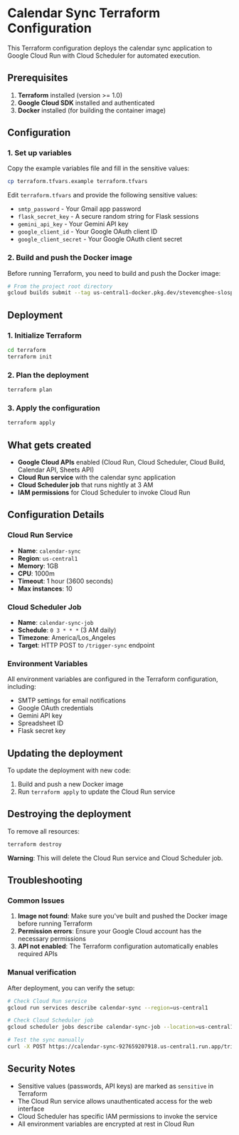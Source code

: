 # Calendar Sync Terraform Configuration

This Terraform configuration deploys the calendar sync application to Google Cloud Run with Cloud Scheduler for automated execution.

## Prerequisites

1. **Terraform** installed (version >= 1.0)
2. **Google Cloud SDK** installed and authenticated
3. **Docker** installed (for building the container image)

## Configuration

### 1. Set up variables

Copy the example variables file and fill in the sensitive values:

```bash
cp terraform.tfvars.example terraform.tfvars
```

Edit `terraform.tfvars` and provide the following sensitive values:
- `smtp_password` - Your Gmail app password
- `flask_secret_key` - A secure random string for Flask sessions
- `gemini_api_key` - Your Gemini API key
- `google_client_id` - Your Google OAuth client ID
- `google_client_secret` - Your Google OAuth client secret

### 2. Build and push the Docker image

Before running Terraform, you need to build and push the Docker image:

```bash
# From the project root directory
gcloud builds submit --tag us-central1-docker.pkg.dev/stevemcghee-slosports/cloud-run-source-deploy/calendar-sync
```

## Deployment

### 1. Initialize Terraform

```bash
cd terraform
terraform init
```

### 2. Plan the deployment

```bash
terraform plan
```

### 3. Apply the configuration

```bash
terraform apply
```

## What gets created

- **Google Cloud APIs** enabled (Cloud Run, Cloud Scheduler, Cloud Build, Calendar API, Sheets API)
- **Cloud Run service** with the calendar sync application
- **Cloud Scheduler job** that runs nightly at 3 AM
- **IAM permissions** for Cloud Scheduler to invoke Cloud Run

## Configuration Details

### Cloud Run Service
- **Name**: `calendar-sync`
- **Region**: `us-central1`
- **Memory**: 1GB
- **CPU**: 1000m
- **Timeout**: 1 hour (3600 seconds)
- **Max instances**: 10

### Cloud Scheduler Job
- **Name**: `calendar-sync-job`
- **Schedule**: `0 3 * * *` (3 AM daily)
- **Timezone**: America/Los_Angeles
- **Target**: HTTP POST to `/trigger-sync` endpoint

### Environment Variables
All environment variables are configured in the Terraform configuration, including:
- SMTP settings for email notifications
- Google OAuth credentials
- Gemini API key
- Spreadsheet ID
- Flask secret key

## Updating the deployment

To update the deployment with new code:

1. Build and push a new Docker image
2. Run `terraform apply` to update the Cloud Run service

## Destroying the deployment

To remove all resources:

```bash
terraform destroy
```

**Warning**: This will delete the Cloud Run service and Cloud Scheduler job.

## Troubleshooting

### Common Issues

1. **Image not found**: Make sure you've built and pushed the Docker image before running Terraform
2. **Permission errors**: Ensure your Google Cloud account has the necessary permissions
3. **API not enabled**: The Terraform configuration automatically enables required APIs

### Manual verification

After deployment, you can verify the setup:

```bash
# Check Cloud Run service
gcloud run services describe calendar-sync --region=us-central1

# Check Cloud Scheduler job
gcloud scheduler jobs describe calendar-sync-job --location=us-central1

# Test the sync manually
curl -X POST https://calendar-sync-927659207918.us-central1.run.app/trigger-sync
```

## Security Notes

- Sensitive values (passwords, API keys) are marked as `sensitive` in Terraform
- The Cloud Run service allows unauthenticated access for the web interface
- Cloud Scheduler has specific IAM permissions to invoke the service
- All environment variables are encrypted at rest in Cloud Run 